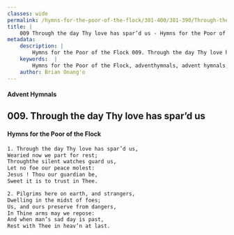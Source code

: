 ```yaml
---
classes: wide
permalink: /hymns-for-the-poor-of-the-flock/301-400/381-390/Through-the-day-Thy-love-has-spar’d-us/
title: |
    009 Through the day Thy love has spar’d us - Hymns for the Poor of the Flock
metadata:
    description: |
        Hymns for the Poor of the Flock 009. Through the day Thy love has spar’d us. Through the day Thy love has spar’d us,  Wearied now we part for rest;  Throughthe silent watches guard us, Let no foe our peace molest: Jesus ! Thou our guardian be, Sweet it is to trust in Thee. 
    keywords:  |
        Hymns for the Poor of the Flock, adventhymnals, advent hymnals, Through the day Thy love has spar’d us, Through the day Thy love has spar’d us, , 
    author: Brian Onang'o
---
```


#### Advent Hymnals
## 009. Through the day Thy love has spar’d us
####  Hymns for the Poor of the Flock

```txt
1. Through the day Thy love has spar’d us, 
Wearied now we part for rest; 
Throughthe silent watches guard us,
Let no foe our peace molest:
Jesus ! Thou our guardian be,
Sweet it is to trust in Thee.

2. Pilgrims here on earth, and strangers, 
Dwelling in the midst of foes;
Us, and ours preserve from dangers, 
In Thine arms may we repose:
And when man’s sad day is past,
Rest with Thee in heav’n at last.
```